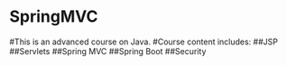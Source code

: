 # SpringMVC
#This is an advanced course on Java.
#Course content includes: 
##JSP 
##Servlets 
##Spring MVC 
##Spring Boot 
##Security
